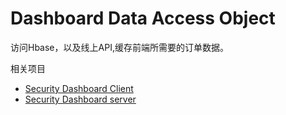 # Dashboard Data Access Object
访问Hbase，以及线上API,缓存前端所需要的订单数据。

相关项目
- [Security Dashboard Client](http://git.n.xiaomi.com/miui-security-server/security-dashboard)
- [Security Dashboard server](http://git.n.xiaomi.com/miui-security-server/security-dashboard-server)